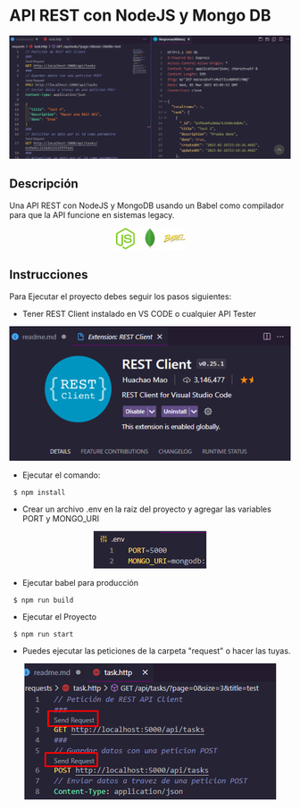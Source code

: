 # API REST con NodeJS y Mongo DB

![Crud Imagen](./img/API.png)

## Descripción

Una API REST con NodeJS y MongoDB usando un Babel como compilador para que la API funcione en sistemas legacy.

<div align="center">
<img src="https://github.com/devicons/devicon/blob/master/icons/nodejs/nodejs-original.svg" title="NodeJS" alt="Node" width="40" height="40"/>
<img src="https://github.com/devicons/devicon/blob/master/icons/mongodb/mongodb-original.svg" title="MongoDB" alt="Mongo" width="40" height="40"/>
<img src="https://github.com/devicons/devicon/blob/master/icons/babel/babel-original.svg" title="BabelJS" alt="Babel" width="40" height="40"/>
</div>

## Instrucciones

Para Ejecutar el proyecto debes seguir los pasos siguientes:

- Tener REST Client instalado en VS CODE o cualquier API Tester

<div align = "center"> 

![dist](./img/rest.png)

</div>

- Ejecutar el comando:

```
 $ npm install
```

- Crear un archivo .env en la raiz del proyecto y agregar las variables PORT y MONGO_URI

<div align = "center"> 

![dist](./img/env.png)

</div>

- Ejecutar babel para producción

```
 $ npm run build
```

- Ejecutar el Proyecto


```
 $ npm run start
```

- Puedes ejecutar las peticiones de la carpeta "request" o hacer las tuyas.

<div align = "center"> 

![dist](./img/client.png)

</div>
